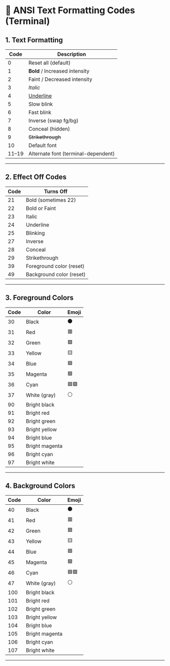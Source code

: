 # 🧱 ANSI Text Formatting Codes (Terminal)

## 1. Text Formatting

| Code | Description                  |
|------|------------------------------|
| 0    | Reset all (default)          |
| 1    | **Bold** / Increased intensity|
| 2    | Faint / Decreased intensity  |
| 3    | _Italic_                     |
| 4    | <u>Underline</u>             |
| 5    | Slow blink                   |
| 6    | Fast blink                   |
| 7    | Inverse (swap fg/bg)         |
| 8    | Conceal (hidden)             |
| 9    | ~~Strikethrough~~            |
| 10   | Default font                 |
| 11–19| Alternate font (terminal-dependent) |

---

## 2. Effect Off Codes

| Code | Turns Off                    |
|------|------------------------------|
| 21   | Bold (sometimes 22)          |
| 22   | Bold or Faint                |
| 23   | Italic                       |
| 24   | Underline                    |
| 25   | Blinking                     |
| 27   | Inverse                      |
| 28   | Conceal                      |
| 29   | Strikethrough                |
| 39   | Foreground color (reset)     |
| 49   | Background color (reset)     |

---

## 3. Foreground Colors

| Code  | Color         | Emoji      |
|-------|--------------|------------|
| 30    | Black        | ⚫         |
| 31    | Red          | 🟥         |
| 32    | Green        | 🟩         |
| 33    | Yellow       | 🟨         |
| 34    | Blue         | 🟦         |
| 35    | Magenta      | 🟪         |
| 36    | Cyan         | 🟦🟩        |
| 37    | White (gray) | ⚪         |
| 90    | Bright black |            |
| 91    | Bright red   |            |
| 92    | Bright green |            |
| 93    | Bright yellow|            |
| 94    | Bright blue  |            |
| 95    | Bright magenta|           |
| 96    | Bright cyan  |            |
| 97    | Bright white |            |

---

## 4. Background Colors

| Code  | Color         | Emoji      |
|-------|--------------|------------|
| 40    | Black        | ⚫         |
| 41    | Red          | 🟥         |
| 42    | Green        | 🟩         |
| 43    | Yellow       | 🟨         |
| 44    | Blue         | 🟦         |
| 45    | Magenta      | 🟪         |
| 46    | Cyan         | 🟦🟩        |
| 47    | White (gray) | ⚪         |
| 100   | Bright black |            |
| 101   | Bright red   |            |
| 102   | Bright green |            |
| 103   | Bright yellow|            |
| 104   | Bright blue  |            |
| 105   | Bright magenta|           |
| 106   | Bright cyan  |            |
| 107   | Bright white |            |

---
